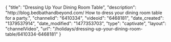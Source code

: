 {
    "title": "Dressing Up Your Dining Room Table",
    "description": "http:\/\/blog.bedbathandbeyond.com\/ How to dress your dining room table for a party.",
    "channelid": "6410334",
    "videoid": "6468181",
    "date_created": "1379537914",
    "date_modified": "1477353703",
    "type": "captivate",
    "layout": "channelVideo",
    "url": "\/holidays\/dressing-up-your-dining-room-table\/6410334-6468181"
}